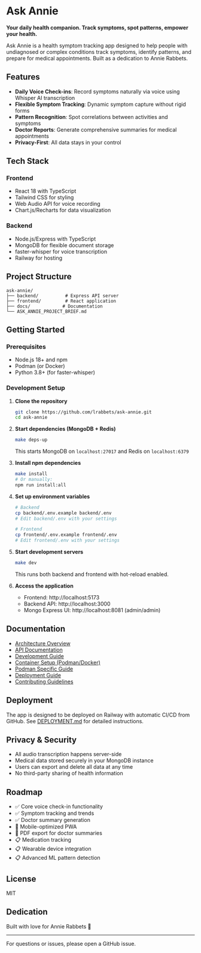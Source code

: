 # Ask Annie

**Your daily health companion. Track symptoms, spot patterns, empower your health.**

Ask Annie is a health symptom tracking app designed to help people with undiagnosed or complex conditions track symptoms, identify patterns, and prepare for medical appointments. Built as a dedication to Annie Rabbets.

## Features

- **Daily Voice Check-ins**: Record symptoms naturally via voice using Whisper AI transcription
- **Flexible Symptom Tracking**: Dynamic symptom capture without rigid forms
- **Pattern Recognition**: Spot correlations between activities and symptoms
- **Doctor Reports**: Generate comprehensive summaries for medical appointments
- **Privacy-First**: All data stays in your control

## Tech Stack

### Frontend
- React 18 with TypeScript
- Tailwind CSS for styling
- Web Audio API for voice recording
- Chart.js/Recharts for data visualization

### Backend
- Node.js/Express with TypeScript
- MongoDB for flexible document storage
- faster-whisper for voice transcription
- Railway for hosting

## Project Structure

```
ask-annie/
├── backend/          # Express API server
├── frontend/         # React application
├── docs/            # Documentation
└── ASK_ANNIE_PROJECT_BRIEF.md
```

## Getting Started

### Prerequisites
- Node.js 18+ and npm
- Podman (or Docker)
- Python 3.8+ (for faster-whisper)

### Development Setup

1. **Clone the repository**
   ```bash
   git clone https://github.com/lrabbets/ask-annie.git
   cd ask-annie
   ```

2. **Start dependencies (MongoDB + Redis)**
   ```bash
   make deps-up
   ```
   This starts MongoDB on `localhost:27017` and Redis on `localhost:6379`

3. **Install npm dependencies**
   ```bash
   make install
   # Or manually:
   npm run install:all
   ```

4. **Set up environment variables**
   ```bash
   # Backend
   cp backend/.env.example backend/.env
   # Edit backend/.env with your settings

   # Frontend
   cp frontend/.env.example frontend/.env
   # Edit frontend/.env with your settings
   ```

5. **Start development servers**
   ```bash
   make dev
   ```
   This runs both backend and frontend with hot-reload enabled.

6. **Access the application**
   - Frontend: http://localhost:5173
   - Backend API: http://localhost:3000
   - Mongo Express UI: http://localhost:8081 (admin/admin)

## Documentation

- [Architecture Overview](docs/ARCHITECTURE.md)
- [API Documentation](docs/API_DOCUMENTATION.md)
- [Development Guide](docs/DEVELOPMENT.md)
- [Container Setup (Podman/Docker)](docs/DOCKER.md)
- [Podman Specific Guide](docs/PODMAN.md)
- [Deployment Guide](docs/DEPLOYMENT.md)
- [Contributing Guidelines](docs/CONTRIBUTING.md)

## Deployment

The app is designed to be deployed on Railway with automatic CI/CD from GitHub. See [DEPLOYMENT.md](docs/DEPLOYMENT.md) for detailed instructions.

## Privacy & Security

- All audio transcription happens server-side
- Medical data stored securely in your MongoDB instance
- Users can export and delete all data at any time
- No third-party sharing of health information

## Roadmap

- ✅ Core voice check-in functionality
- ✅ Symptom tracking and trends
- ✅ Doctor summary generation
- 🔄 Mobile-optimized PWA
- 🔄 PDF export for doctor summaries
- 📋 Medication tracking
- 📋 Wearable device integration
- 📋 Advanced ML pattern detection

## License

MIT

## Dedication

Built with love for Annie Rabbets 🐰

---

For questions or issues, please open a GitHub issue.
